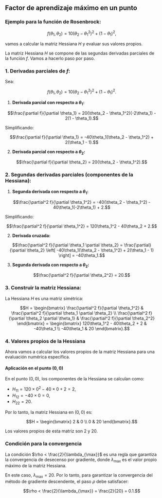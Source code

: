 
## Factor de aprendizaje máximo en un punto

### Ejemplo para la función de Rosenbrock:

```math
f(\theta_1, \theta_2) = 10(\theta_2 - \theta_1^2)^2 + (1 - \theta_1)^2,
```

vamos a calcular la matriz Hessiana $H$ y evaluar sus valores propios.

La matriz Hessiana $H$ se compone de las segundas derivadas parciales de la función $f$. Vamos a hacerlo paso por paso.

### 1. Derivadas parciales de $f$:

Sea:

```math
f(\theta_1, \theta_2) = 10(\theta_2 - \theta_1^2)^2 + (1 - \theta_1)^2.
```

1. **Derivada parcial con respecto a $\theta_1$:**

```math
\frac{\partial f}{\partial \theta_1} = 20(\theta_2 - \theta_1^2)(-2\theta_1) - 2(1 - \theta_1).
```

Simplificando:

```math
\frac{\partial f}{\partial \theta_1} = -40\theta_1(\theta_2 - \theta_1^2) + 2(\theta_1 - 1).
```

2. **Derivada parcial con respecto a $\theta_2$:**

```math
\frac{\partial f}{\partial \theta_2} = 20(\theta_2 - \theta_1^2).
```

### 2. Segundas derivadas parciales (componentes de la Hessiana):

1. **Segunda derivada con respecto a $\theta_1$:**

```math
\frac{\partial^2 f}{\partial \theta_1^2} = -40(\theta_2 - \theta_1^2) - 40\theta_1(-2\theta_1) + 2.
```

Simplificando:

```math
\frac{\partial^2 f}{\partial \theta_1^2} = 120\theta_1^2 - 40\theta_2 + 2.
```

2. **Derivada cruzada:**

```math
\frac{\partial^2 f}{\partial \theta_1 \partial \theta_2} = \frac{\partial}{\partial \theta_2} \left[ -40\theta_1(\theta_2 - \theta_1^2) + 2(\theta_1 - 1) \right] = -40\theta_1.
```

3. **Segunda derivada con respecto a $\theta_2$:**

```math
\frac{\partial^2 f}{\partial \theta_2^2} = 20.
```

### 3. Construir la matriz Hessiana:

La Hessiana $H$ es una matriz simétrica:

```math
H = \begin{bmatrix} \frac{\partial^2 f}{\partial \theta_1^2} & \frac{\partial^2 f}{\partial \theta_1 \partial \theta_2} \\ \frac{\partial^2 f}{\partial \theta_2 \partial \theta_1} & \frac{\partial^2 f}{\partial \theta_2^2} \end{bmatrix} = \begin{bmatrix} 120\theta_1^2 - 40\theta_2 + 2 & -40\theta_1 \\ -40\theta_1 & 20 \end{bmatrix}.
```

### 4. Valores propios de la Hessiana

Ahora vamos a calcular los valores propios de la matriz Hessiana para una evaluación numérica específica.

#### Aplicación en el punto $(0, 0)$

En el punto $(0, 0)$, los componentes de la Hessiana se calculan como:

- $H_{11} = 120 \times 0^2 - 40 \times 0 + 2 = 2$,
- $H_{12} = -40 \times 0 = 0$,
- $H_{22} = 20$.

Por lo tanto, la matriz Hessiana en $(0, 0)$ es:

```math
H = \begin{bmatrix} 2 & 0 \\ 0 & 20 \end{bmatrix}.
```

Los valores propios de esta matriz son $2$ y $20$. 

### Condición para la convergencia

La condición $\rho < \frac{2}{\lambda_{\max}}$ es una regla que garantiza la convergencia de desecenso por gradiente, donde $\lambda_{\max}$ es el valor propio máximo de la matriz Hessiana. 

En este caso, $\lambda_{\max} = 20$. Por lo tanto, para garantizar la convergencia del método de gradiente descendente, el paso $\rho$ debe satisfacer:

```math
\rho < \frac{2}{\lambda_{\max}} = \frac{2}{20} = 0.1.
```

